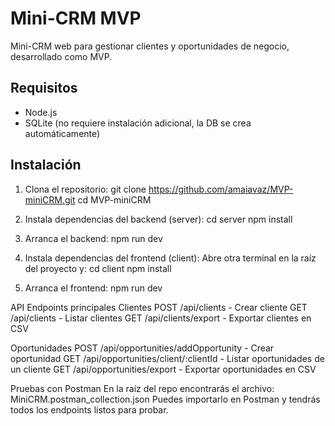 # Mini-CRM MVP
Mini-CRM web para gestionar clientes y oportunidades de negocio, desarrollado como MVP.

## Requisitos
- Node.js
- SQLite (no requiere instalación adicional, la DB se crea automáticamente)

## Instalación
1. Clona el repositorio:
git clone https://github.com/amaiavaz/MVP-miniCRM.git
cd MVP-miniCRM

2. Instala dependencias del backend (server):
cd server
npm install

3. Arranca el backend:
npm run dev

4. Instala dependencias del frontend (client):
Abre otra terminal en la raíz del proyecto y:
cd client
npm install

5. Arranca el frontend:
npm run dev


API Endpoints principales
Clientes
POST /api/clients - Crear cliente
GET /api/clients - Listar clientes
GET /api/clients/export - Exportar clientes en CSV

Oportunidades
POST /api/opportunities/addOpportunity - Crear oportunidad
GET /api/opportunities/client/:clientId - Listar oportunidades de un cliente
GET /api/opportunities/export - Exportar oportunidades en CSV

Pruebas con Postman
En la raíz del repo encontrarás el archivo:
MiniCRM.postman_collection.json
Puedes importarlo en Postman y tendrás todos los endpoints listos para probar.